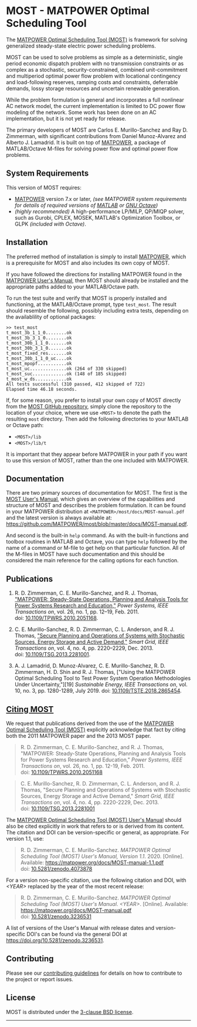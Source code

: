 MOST - MATPOWER Optimal Scheduling Tool
=======================================

The [MATPOWER Optimal Scheduling Tool (MOST)][1] is framework for
solving generalized steady-state electric power scheduling problems.

MOST can be used to solve problems as simple as a deterministic,
single period economic dispatch problem with no transmission
constraints or as complex as a stochastic, security-constrained,
combined unit-commitment and multiperiod optimal power flow
problem with locational contingency and load-following reserves,
ramping costs and constraints, deferrable demands, lossy storage
resources and uncertain renewable generation.

While the problem formulation is general and incorporates a full
nonlinear AC network model, the current implementation is limited to
DC power flow modeling of the network. Some work has been done on an
AC implementation, but it is not yet ready for release.

The primary developers of MOST are Carlos E. Murillo-Sanchez and
Ray D. Zimmerman, with significant contributions from
Daniel Munoz-Alvarez and Alberto J. Lamadrid. It is built on top
of [MATPOWER][2], a package of MATLAB/Octave M-files for solving
power flow and optimal power flow problems.

System Requirements
-------------------

This version of MOST requires:
*   [MATPOWER][2] version 7.x or later, _(see MATPOWER system requirements
    for details of required versions of [MATLAB][4] or [GNU Octave][5])_
*   _(highly recommended)_ A high-performance LP/MILP, QP/MIQP solver,
   such as Gurobi, CPLEX, MOSEK, MATLAB's Optimization Toolbox, or GLPK
   _(included with Octave)_.


Installation
------------

The preferred method of installation is simply to install [MATPOWER][3],
which is a prerequisite for MOST and also includes its own copy of MOST.

If you have followed the directions for installing MATPOWER found in
the [MATPOWER User's Manual][6], then MOST should already be installed and
the appropriate paths added to your MATLAB/Octave path.

To run the test suite and verify that MOST is properly installed and
functioning, at the MATLAB/Octave prompt, type `test_most`. The result
should resemble the following, possibly including extra tests,
depending on the availablility of optional packages:
```
>> test_most
t_most_3b_1_1_0........ok
t_most_3b_3_1_0........ok
t_most_30b_1_1_0.......ok
t_most_30b_3_1_0.......ok
t_most_fixed_res.......ok
t_most_30b_1_1_0_uc....ok
t_most_mpopf...........ok
t_most_uc..............ok (264 of 330 skipped)
t_most_suc.............ok (148 of 185 skipped)
t_most_w_ds............ok
All tests successful (310 passed, 412 skipped of 722)
Elapsed time 46.18 seconds.
```

If, for some reason, you prefer to install your own copy of MOST directly
from the [MOST GitHub repository][1], simply clone the repository to the
location of your choice, where we use `<MOST>` to denote the path the
resulting `most` directory. Then add the following directories to your
MATLAB or Octave path:
 *  `<MOST>/lib`
 *  `<MOST>/lib/t`

It is important that they appear before MATPOWER in your path if you want
to use this version of MOST, rather than the one included with MATPOWER.


Documentation
-------------

There are two primary sources of documentation for MOST. The first is
the [MOST User's Manual][7], which gives an overview of the capabilities
and structure of MOST and describes the problem formulation. It
can be found in your MATPOWER distribution at `<MATPOWER>/most/docs/MOST-manual.pdf`
and the latest version is always available at:
<https://github.com/MATPOWER/most/blob/master/docs/MOST-manual.pdf>.

And second is the built-in `help` command. As with the built-in
functions and toolbox routines in MATLAB and Octave, you can type `help`
followed by the name of a command or M-file to get help on that particular
function. All of the M-files in MOST have such documentation and this
should be considered the main reference for the calling options for each
function.


Publications
------------

1.  R. D. Zimmerman, C. E. Murillo-Sanchez, and R. J. Thomas,
    ["MATPOWER: Steady-State Operations, Planning and Analysis Tools
    for Power Systems Research and Education,"][9] *Power Systems, IEEE
    Transactions on*, vol. 26, no. 1, pp. 12–19, Feb. 2011.  
    doi: [10.1109/TPWRS.2010.2051168][9].

2.  C. E. Murillo-Sanchez, R. D. Zimmerman, C. L. Anderson, and
    R. J. Thomas, ["Secure Planning and Operations of Systems with
    Stochastic Sources, Energy Storage and Active Demand,"][10]
    *Smart Grid, IEEE Transactions on*, vol. 4, no. 4, pp. 2220–2229,
    Dec. 2013.  
    doi: [10.1109/TSG.2013.2281001][10].

3.  A. J. Lamadrid, D. Munoz-Alvarez, C. E. Murillo-Sanchez,
    R. D. Zimmerman, H. D. Shin and R. J. Thomas, ["Using the MATPOWER
    Optimal Scheduling Tool to Test Power System Operation Methodologies
    Under Uncertainty,"][19] *Sustainable Energy, IEEE Transactions on*,
    vol. 10, no. 3, pp. 1280-1289, July 2019.
    doi: [10.1109/TSTE.2018.2865454][11].


[Citing MOST][13]
-----------------

We request that publications derived from the use of the [MATPOWER
Optimal Scheduling Tool (MOST)][1] explicitly acknowledge that fact by
citing both the 2011 MATPOWER paper and the 2013 MOST paper.

>   R. D. Zimmerman, C. E. Murillo-Sanchez, and R. J. Thomas, "MATPOWER:
    Steady-State Operations, Planning and Analysis Tools for Power Systems
    Research and Education," *Power Systems, IEEE Transactions on*, vol. 26,
    no. 1, pp. 12-19, Feb. 2011.  
    doi: [10.1109/TPWRS.2010.2051168][9]

>   C. E. Murillo-Sanchez, R. D. Zimmerman, C. L. Anderson, and R. J. Thomas,
    "Secure Planning and Operations of Systems with Stochastic Sources,
    Energy Storage and Active Demand," *Smart Grid, IEEE Transactions on*,
    vol. 4, no. 4, pp. 2220-2229, Dec. 2013.  
    doi: [10.1109/TSG.2013.2281001][10]

The [MATPOWER Optimal Scheduling Tool (MOST) User's Manual][7] should
also be cited explicitly in work that refers to or is derived from its
content. The citation and DOI can be version-specific or general, as
appropriate. For version 1.1, use:

>   R. D. Zimmerman, C. E. Murillo-Sanchez. *MATPOWER Optimal Scheduling
    Tool (MOST) User's Manual, Version 1.1*. 2020. [Online].
    Available: https://matpower.org/docs/MOST-manual-1.1.pdf  
    doi: [10.5281/zenodo.4073878](https://doi.org/10.5281/zenodo.4073878)

For a version non-specific citation, use the following citation and DOI,
with *\<YEAR\>* replaced by the year of the most recent release:

>   R. D. Zimmerman, C. E. Murillo-Sanchez. *MATPOWER Optimal Scheduling
    Tool (MOST) User's Manual*. *\<YEAR\>*. [Online].
    Available: https://matpower.org/docs/MOST-manual.pdf  
    doi: [10.5281/zenodo.3236531][14]

A list of versions of the User's Manual with release dates and
version-specific DOI's can be found via the general DOI at
https://doi.org/10.5281/zenodo.3236531.


Contributing
------------

Please see our [contributing guidelines][8] for details on how to
contribute to the project or report issues.


License
-------

MOST is distributed under the [3-clause BSD license][12].

----
[1]: https://github.com/MATPOWER/most
[2]: https://matpower.org
[3]: https://github.com/MATPOWER/matpower
[4]: https://www.mathworks.com/
[5]: https://www.gnu.org/software/octave/
[6]: https://github.com/MATPOWER/matpower/blob/master/docs/MATPOWER-manual.pdf
[7]: docs/MOST-manual.pdf
[8]: CONTRIBUTING.md
[9]: https://doi.org/10.1109/TPWRS.2010.2051168
[10]: https://doi.org/10.1109/TSG.2013.2281001
[11]: https://doi.org/10.1109/TSTE.2018.2865454
[12]: LICENSE
[13]: CITATION
[14]: https://doi.org/10.5281/zenodo.3236531

